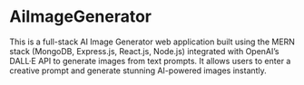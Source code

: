 # AiImageGenerator
This is a full-stack AI Image Generator web application built using the MERN stack (MongoDB, Express.js, React.js, Node.js) integrated with OpenAI’s DALL·E API to generate images from text prompts. It allows users to enter a creative prompt and generate stunning AI-powered images instantly.
